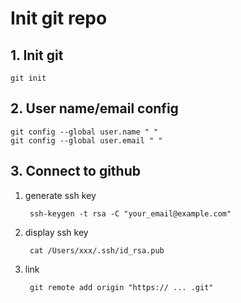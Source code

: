 # Init git repo

## 1. Init git
    git init

## 2. User name/email config

    git config --global user.name " "
    git config --global user.email " "

## 3. Connect to github
1. generate ssh key

        ssh-keygen -t rsa -C "your_email@example.com"

2. display ssh key

        cat /Users/xxx/.ssh/id_rsa.pub

3. link  

        git remote add origin "https:// ... .git"